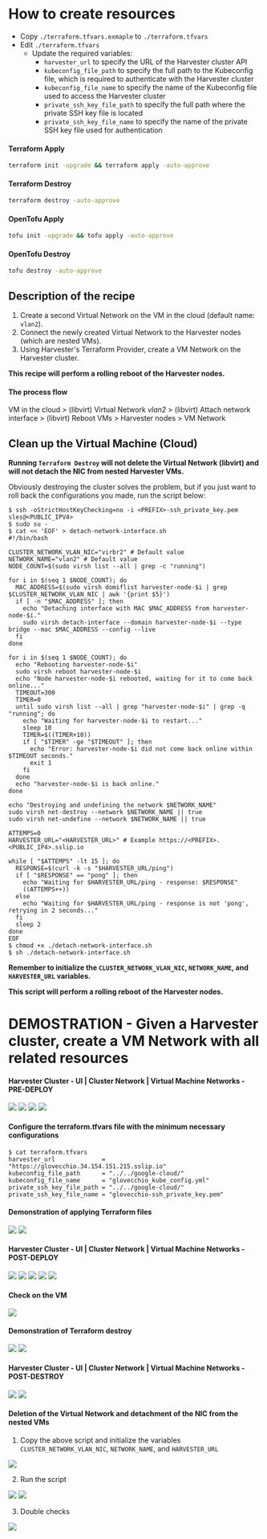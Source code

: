 # How to create resources

- Copy `./terraform.tfvars.exmaple` to `./terraform.tfvars`
- Edit `./terraform.tfvars`
  - Update the required variables:
    - `harvester_url` to specify the URL of the Harvester cluster API
    - `kubeconfig_file_path` to specify the full path to the Kubeconfig file, which is required to authenticate with the Harvester cluster
    - `kubeconfig_file_name` to specify the name of the Kubeconfig file used to access the Harvester cluster
    - `private_ssh_key_file_path` to specify the full path where the private SSH key file is located
    - `private_ssh_key_file_name` to specify the name of the private SSH key file used for authentication

#### Terraform Apply

```bash
terraform init -upgrade && terraform apply -auto-approve
```

#### Terraform Destroy

```bash
terraform destroy -auto-approve
```

#### OpenTofu Apply

```bash
tofu init -upgrade && tofu apply -auto-approve
```

#### OpenTofu Destroy

```bash
tofu destroy -auto-approve
```

## Description of the recipe

1. Create a second Virtual Network on the VM in the cloud (default name: `vlan2`).
2. Connect the newly created Virtual Network to the Harvester nodes (which are nested VMs).
3. Using Harvester's Terraform Provider, create a VM Network on the Harvester cluster.

**This recipe will perform a rolling reboot of the Harvester nodes.**

#### The process flow

VM in the cloud > (libvirt) Virtual Network *vlan2* > (libvirt) Attach network interface > (libvirt) Reboot VMs > Harvester nodes > VM Network

## Clean up the Virtual Machine (Cloud)

**Running `Terraform Destroy` will not delete the Virtual Network (libvirt) and will not detach the NIC from nested Harvester VMs.**

Obviously destroying the cluster solves the problem, but if you just want to roll back the configurations you made, run the script below:

```console
$ ssh -oStrictHostKeyChecking=no -i <PREFIX>-ssh_private_key.pem sles@<PUBLIC_IPV4>
$ sudo su -
$ cat << 'EOF' > detach-network-interface.sh
#!/bin/bash

CLUSTER_NETWORK_VLAN_NIC="virbr2" # Default value
NETWORK_NAME="vlan2" # Default value
NODE_COUNT=$(sudo virsh list --all | grep -c "running")

for i in $(seq 1 $NODE_COUNT); do
  MAC_ADDRESS=$(sudo virsh domiflist harvester-node-$i | grep $CLUSTER_NETWORK_VLAN_NIC | awk '{print $5}')
  if [ -n "$MAC_ADDRESS" ]; then
    echo "Detaching interface with MAC $MAC_ADDRESS from harvester-node-$i."
    sudo virsh detach-interface --domain harvester-node-$i --type bridge --mac $MAC_ADDRESS --config --live
  fi
done

for i in $(seq 1 $NODE_COUNT); do
  echo "Rebooting harvester-node-$i"
  sudo virsh reboot harvester-node-$i
  echo "Node harvester-node-$i rebooted, waiting for it to come back online..."
  TIMEOUT=300
  TIMER=0
  until sudo virsh list --all | grep "harvester-node-$i" | grep -q "running"; do
    echo "Waiting for harvester-node-$i to restart..."
    sleep 10
    TIMER=$((TIMER+10))
    if [ "$TIMER" -ge "$TIMEOUT" ]; then
      echo "Error: harvester-node-$i did not come back online within $TIMEOUT seconds."
      exit 1
    fi
  done
  echo "harvester-node-$i is back online."
done

echo "Destroying and undefining the network $NETWORK_NAME"
sudo virsh net-destroy --network $NETWORK_NAME || true
sudo virsh net-undefine --network $NETWORK_NAME || true

ATTEMPS=0
HARVESTER_URL="<HARVESTER_URL>" # Example https://<PREFIX>.<PUBLIC_IP4>.sslip.io

while [ "$ATTEMPS" -lt 15 ]; do
  RESPONSE=$(curl -k -s "$HARVESTER_URL/ping")
  if [ "$RESPONSE" == "pong" ]; then
    echo "Waiting for $HARVESTER_URL/ping - response: $RESPONSE"
    ((ATTEMPS++))
  else
    echo "Waiting for $HARVESTER_URL/ping - response is not 'pong', retrying in 2 seconds..."
  fi
  sleep 2
done
EOF
$ chmod +x ./detach-network-interface.sh
$ sh ./detach-network-interface.sh
```
**Remember to initialize the `CLUSTER_NETWORK_VLAN_NIC`, `NETWORK_NAME`, and `HARVESTER_URL` variables.**

**This script will perform a rolling reboot of the Harvester nodes.**

# DEMOSTRATION - Given a Harvester cluster, create a VM Network with all related resources

#### Harvester Cluster - UI | Cluster Network | Virtual Machine Networks - PRE-DEPLOY

![](../../../images/HARV_OPS_PROJ_README_1.png)
![](../../../images/HARV_OPS_PROJ_README_2.png)
![](../../../images/HARV_OPS_PROJ_README_3.png)
![](../../../images/HARV_OPS_PROJ_README_4.png)

#### Configure the terraform.tfvars file with the minimum necessary configurations

```console
$ cat terraform.tfvars
harvester_url             = "https://glovecchio.34.154.151.215.sslip.io"
kubeconfig_file_path      = "../../google-cloud/"
kubeconfig_file_name      = "glovecchio_kube_config.yml"
private_ssh_key_file_path = "../../google-cloud/"
private_ssh_key_file_name = "glovecchio-ssh_private_key.pem"
```

#### Demonstration of applying Terraform files

![](../../../images/HARV_OPS_PROJ_README_5.png)
![](../../../images/HARV_OPS_PROJ_README_6.png)

#### Harvester Cluster - UI | Cluster Network | Virtual Machine Networks - POST-DEPLOY

![](../../../images/HARV_OPS_PROJ_README_7.png)
![](../../../images/HARV_OPS_PROJ_README_8.png)
![](../../../images/HARV_OPS_PROJ_README_9.png)
![](../../../images/HARV_OPS_PROJ_README_10.png)
![](../../../images/HARV_OPS_PROJ_README_11.png)

#### Check on the VM

![](../../../images/HARV_OPS_PROJ_README_12.png)

#### Demonstration of Terraform destroy

![](../../../images/HARV_OPS_PROJ_README_13.png)
![](../../../images/HARV_OPS_PROJ_README_14.png)

#### Harvester Cluster - UI | Cluster Network | Virtual Machine Networks - POST-DESTROY

![](../../../images/HARV_OPS_PROJ_README_15.png)
![](../../../images/HARV_OPS_PROJ_README_16.png)

#### Deletion of the Virtual Network and detachment of the NIC from the nested VMs

1. Copy the above script and initialize the variables `CLUSTER_NETWORK_VLAN_NIC`, `NETWORK_NAME`, and `HARVESTER_URL`

![](../../../images/HARV_OPS_PROJ_README_17.png)

2. Run the script

![](../../../images/HARV_OPS_PROJ_README_18.png)
![](../../../images/HARV_OPS_PROJ_README_19.png)

3. Double checks

![](../../../images/HARV_OPS_PROJ_README_20.png)
